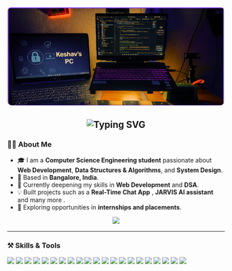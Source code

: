 
<!-- Profile Banner -->
<p align="center">
  <img src="image.png" alt="Profile Banner" width="750" style="border-radius:12px;">
</p>

<!-- Quotation -->
<h2 align="center">
  <img src="https://readme-typing-svg.demolab.com?font=Fira+Code&pause=1500&color=9B72FF&center=true&vCenter=true&width=850&lines=%E2%9D%9D+Strive+for+perfection,+but+embrace+growth+%E2%9D%9E" alt="Typing SVG" />
</h2>

### 👨‍💻 About Me  

- 🎓 I am a **Computer Science Engineering student** passionate about **Web Development**, **Data Structures & Algorithms**, and **System Design**.  
- 📍 Based in **Bangalore, India**.  
- 🌱 Currently deepening my skills in **Web Development** and **DSA**.  
- 💡 Built projects such as a **Real-Time Chat App** , **JARVIS AI assistant** and many more .
- 🚀 Exploring opportunities in **internships and placements**.  

<!-- Portfolio Link -->
<p align="center">
  <a href="https://keshav7x404.github.io/k7Pfolio/" target="_blank">
    <img src="https://img.shields.io/badge/About%20Me...-5e3ea1?style=for-the-badge&logo=google-chrome&logoColor=white" />
  </a>
</p>

---
### ⚒️ Skills & Tools  
<p align="left">
  <!-- Web & Frontend -->
  <img src="https://img.shields.io/badge/HTML5-20232A?style=for-the-badge&logo=html5&logoColor=E34F26&color=4b0082" />
  <img src="https://img.shields.io/badge/CSS3-20232A?style=for-the-badge&logo=css3&logoColor=1572B6&color=5a2d91" />
  <img src="https://img.shields.io/badge/JavaScript-20232A?style=for-the-badge&logo=javascript&logoColor=F7DF1E&color=6a0dad" />
  <img src="https://img.shields.io/badge/React-20232A?style=for-the-badge&logo=react&logoColor=61DAFB&color=800080" />
  <img src="https://img.shields.io/badge/Next.js-20232A?style=for-the-badge&logo=nextdotjs&logoColor=FFFFFF&color=4b0082" />
  <img src="https://img.shields.io/badge/Express.js-20232A?style=for-the-badge&logo=express&logoColor=FFFFFF&color=5a2d91" />

  <!-- Backend & Databases -->
  <img src="https://img.shields.io/badge/Node.js-20232A?style=for-the-badge&logo=nodedotjs&logoColor=339933&color=6a0dad" />
  <img src="https://img.shields.io/badge/MongoDB-20232A?style=for-the-badge&logo=mongodb&logoColor=47A248&color=800080" />
  <img src="https://img.shields.io/badge/MySQL-20232A?style=for-the-badge&logo=mysql&logoColor=4479A1&color=4b0082" />
  <img src="https://img.shields.io/badge/Django-20232A?style=for-the-badge&logo=django&logoColor=092E20&color=5a2d91" />
  <img src="https://img.shields.io/badge/DBMS-20232A?style=for-the-badge&logo=databricks&logoColor=FF3621&color=6a0dad" />
  <img src="https://img.shields.io/badge/Computer%20Networks-20232A?style=for-the-badge&logo=cisco&logoColor=white&color=800080" />

  <!-- DevOps & Hosting -->
  <img src="https://img.shields.io/badge/Linux-20232A?style=for-the-badge&logo=linux&logoColor=FCC624&color=4b0082" />
  <img src="https://img.shields.io/badge/GitHub-20232A?style=for-the-badge&logo=github&logoColor=FFFFFF&color=5a2d91" />
  <img src="https://img.shields.io/badge/Vercel-20232A?style=for-the-badge&logo=vercel&logoColor=FFFFFF&color=6a0dad" />
  <img src="https://img.shields.io/badge/Render-20232A?style=for-the-badge&logo=render&logoColor=46E3B7&color=800080" />

  <!-- Programming Languages -->
  <img src="https://img.shields.io/badge/Java-20232A?style=for-the-badge&logo=openjdk&logoColor=FFFFFF&color=4b0082" />
  <img src="https://img.shields.io/badge/C++-20232A?style=for-the-badge&logo=c%2B%2B&logoColor=00599C&color=5a2d91" />
  <img src="https://img.shields.io/badge/Python-20232A?style=for-the-badge&logo=python&logoColor=3776AB&color=6a0dad" />
  <img src="https://img.shields.io/badge/C-20232A?style=for-the-badge&logo=c&logoColor=A8B9CC&color=800080" />

  <!-- Concepts -->
  <img src="https://img.shields.io/badge/System%20Design-20232A?style=for-the-badge&logo=databricks&logoColor=FF3621&color=5a2d91" />
</p>




